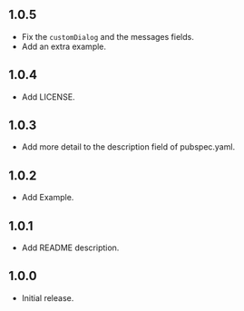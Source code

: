 ## 1.0.5

* Fix the `customDialog` and the messages fields.
* Add an extra example.

## 1.0.4

* Add LICENSE.

## 1.0.3

* Add more detail to the description field of pubspec.yaml.

## 1.0.2

* Add Example.

## 1.0.1

* Add README description.

## 1.0.0

* Initial release.
